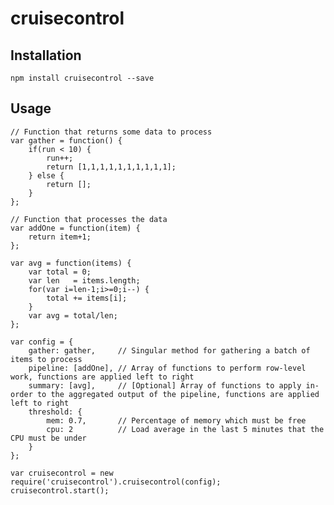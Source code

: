 cruisecontrol
=========

## Installation

	npm install cruisecontrol --save

## Usage
    // Function that returns some data to process
    var gather = function() {
        if(run < 10) {
            run++;
            return [1,1,1,1,1,1,1,1,1,1];
        } else {
            return [];
        }
    };

    // Function that processes the data
    var addOne = function(item) {
        return item+1;
    };

    var avg = function(items) {
        var total = 0;
        var len   = items.length;
        for(var i=len-1;i>=0;i--) {
            total += items[i];
        }
        var avg = total/len;
    };

    var config = {
        gather: gather,     // Singular method for gathering a batch of items to process
        pipeline: [addOne], // Array of functions to perform row-level work, functions are applied left to right
        summary: [avg],     // [Optional] Array of functions to apply in-order to the aggregated output of the pipeline, functions are applied left to right
        threshold: {
            mem: 0.7,       // Percentage of memory which must be free
            cpu: 2          // Load average in the last 5 minutes that the CPU must be under
        }
    };

	var cruisecontrol = new require('cruisecontrol').cruisecontrol(config);
    cruisecontrol.start();